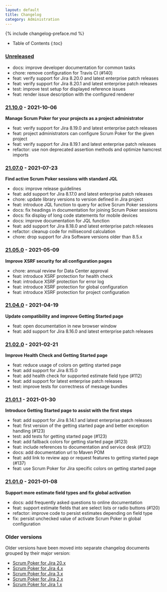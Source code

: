 ```yaml
---
layout: default
title: Changelog
category: Administration
---
```


{% include changelog-preface.md %}

* Table of Contents
{:toc}

### [Unreleased]

* docs: improve developer documentation for common tasks
* chore: remove configuration for Travis CI (#140)
* feat: verify support for Jira 8.20.0 and latest enterprise patch releases
* feat: verify support for Jira 8.20.1 and latest enterprise patch releases
* test: improve test setup for displayed reference issues
* feat: render issue description with the configured renderer 

### [21.10.0] - 2021-10-06

**Manage Scrum Poker for your projects as a project administrator**

* feat: verify support for Jira 8.19.0 and latest enterprise patch releases
* feat: project administrators can configure Scrum Poker for the given project
* feat: verify support for Jira 8.19.1 and latest enterprise patch releases
* refactor: use non deprecated assertion methods and optimize hamcrest imports

### [21.07.0] - 2021-07-23

**Find active Scrum Poker sessions with standard JQL**

* docs: improve release guidelines
* feat: add support for Jira 8.17.0 and latest enterprise patch releases
* chore: update library versions to version defined in Jira project
* feat: introduce JQL function to query for active Scrum Poker sessions
* docs: fix headings in documentation for joining Scrum Poker sessions
* docs: fix display of long code statements for mobile devices
* docs: improve documentation for JQL function
* feat: add support for Jira 8.18.0 and latest enterprise patch releases
* refactor: cleanup code for millisecond calculation
* chore: drop support for Jira Software versions older than 8.5.x

### [21.05.0] - 2021-05-09

**Improve XSRF security for all configuration pages**

* chore: annual review for Data Center approval
* feat: introduce XSRF protection for health check
* feat: introduce XSRF protection for error log
* feat: introduce XSRF protection for global configuration
* feat: introduce XSRF protection for project configuration

### [21.04.0] - 2021-04-19

**Update compatibility and improve Getting Started page**

* feat: open documentation in new browser window
* feat: add support for Jira 8.16.0 and latest enterprise patch releases

### [21.02.0] - 2021-02-21

**Improve Health Check and Getting Started page**

* feat: reduce usage of colors on getting started page
* feat: add support for Jira 8.15.0
* feat: add health check for supported estimate field type (#112)
* feat: add support for latest enterprise patch releases
* test: improve tests for correctness of message bundles

### [21.01.1] - 2021-01-30

**Introduce Getting Started page to assist with the first steps**

* feat: add support for Jira 8.14.1 and latest enterprise patch releases
* feat: first version of the getting started page and better exception handling (#123)
* test: add tests for getting started page (#123)
* feat: add fallback colors for getting started page (#123)
* feat: include references to documentation and service desk (#123)
* docs: add documentation url to Maven POM
* feat: add link to review app or request features to getting started page (#137)
* feat: use Scrum Poker for Jira specific colors on getting started page

### [21.01.0] - 2021-01-08

**Support more estimate field types and fix global activation**

* docs: add frequently asked questions to online documentation
* feat: support estimate fields that are select lists or radio buttons (#120)
* refactor: improve code to persist estimates depending on field type
* fix: persist unchecked value of activate Scrum Poker in global configuration

### Older versions

Older versions have been moved into separate changelog documents grouped by their major version:

* [Scrum Poker for Jira 20.x](/changelog-20x)
* [Scrum Poker for Jira 4.x](/changelog-4x)
* [Scrum Poker for Jira 3.x](/changelog-3x)
* [Scrum Poker for Jira 2.x](/changelog-2x)
* [Scrum Poker for Jira 1.x](/changelog-1x)

[Unreleased]: https://github.com/codescape/jira-scrum-poker/compare/21.10.0...HEAD
[21.10.0]: https://github.com/codescape/jira-scrum-poker/compare/21.07.0...21.10.0
[21.07.0]: https://github.com/codescape/jira-scrum-poker/compare/21.05.0...21.07.0
[21.05.0]: https://github.com/codescape/jira-scrum-poker/compare/21.04.0...21.05.0
[21.04.0]: https://github.com/codescape/jira-scrum-poker/compare/21.02.0...21.04.0
[21.02.0]: https://github.com/codescape/jira-scrum-poker/compare/21.01.1...21.02.0
[21.01.1]: https://github.com/codescape/jira-scrum-poker/compare/21.01.0...21.01.1
[21.01.0]: https://github.com/codescape/jira-scrum-poker/compare/20.12.1...21.01.0
